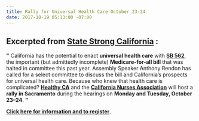```yaml
---
title: Rally for Universal Health Care October 23-24
date: 2017-10-19 05:13:00 -07:00
---
```


## Excerpted from [**State Strong California**](https://www.facebook.com/CAStateStrong/) :

**"**   California has the potential to enact **universal health care** with [**SB 562**](https://leginfo.legislature.ca.gov/faces/billNavClient.xhtml?bill_id=201720180SB562), the important (but admittedly incomplete) **Medicare-for-all bill** that was halted in committee this past year. Assembly Speaker Anthony Rendon has called for a select committee to discuss the bill and California’s prospects for universal health care. Because who knew that health care is complicated? [**Healthy CA**](http://www.healthycaliforniaact.org/home/) and the [**California Nurses Association**](http://www.nationalnursesunited.org/california-nurses-association) will host a **rally in Sacramento** during the hearings on **Monday and Tuesday, October 23–24**.   **"**

[**Click here for information and to register**](https://www.facebook.com/events/479256729122610?utm_source=CA+StateStrong+Newsletter&utm_campaign=7057904e4c-EMAIL_CAMPAIGN_2017_10_18&utm_medium=email&utm_term=0_19c82792ca-7057904e4c-65761711).



## 
